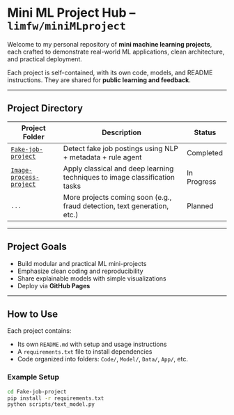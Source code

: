 # Mini ML Project Hub – `limfw/miniMLproject`

Welcome to my personal repository of **mini machine learning projects**, each crafted to demonstrate real-world ML applications, clean architecture, and practical deployment.

Each project is self-contained, with its own code, models, and README instructions. They are shared for **public learning and feedback**.

---

## Project Directory

| Project Folder                  | Description                                                                 | Status        |
|----------------------------------|-----------------------------------------------------------------------------|---------------|
| [`Fake-job-project`](./Fake-job-project/)       | Detect fake job postings using NLP + metadata + rule agent                 | Completed   |
| [`Image-process-project`](./Image-process-project/) | Apply classical and deep learning techniques to image classification tasks |  In Progress |
| `...`                             | More projects coming soon (e.g., fraud detection, text generation, etc.)   |  Planned     |

---

## Project Goals

- Build modular and practical ML mini-projects
- Emphasize clean coding and reproducibility
- Share explainable models with simple visualizations
- Deploy via **GitHub Pages**

---

## How to Use

Each project contains:
- Its own `README.md` with setup and usage instructions
- A `requirements.txt` file to install dependencies
- Code organized into folders: `Code/`, `Model/`, `Data/`, `App/`, etc.

### Example Setup

```bash
cd Fake-job-project
pip install -r requirements.txt
python scripts/text_model.py  
